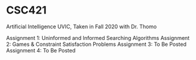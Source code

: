 # CSC421
Artificial Intelligence UVIC, Taken in Fall 2020 with Dr. Thomo

Assignment 1: Uninformed and Informed Searching Algorithms
Assignment 2: Games & Constraint Satisfaction Problems
Assignment 3: To Be Posted
Assignment 4: To Be Posted
